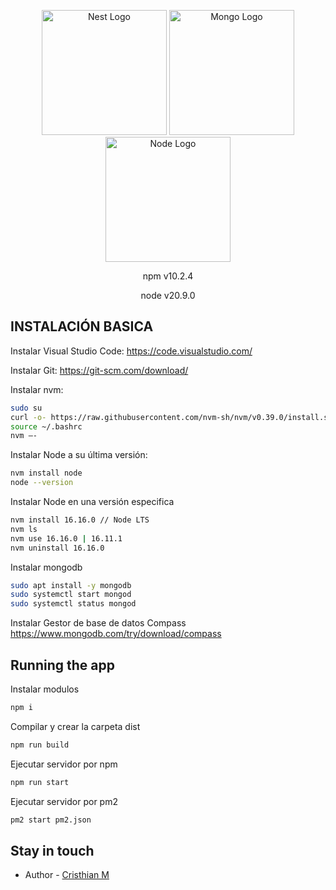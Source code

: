 <p align="center">
  <a href="http://nestjs.com/" target="_blank"><img src="https://nestjs.com/img/logo-small.svg" width="200" alt="Nest Logo" /></a>
  <a href="https://www.mongodb.com/try/download/community-kubernetes-operator" target="_blank"><img src="https://www.pngall.com/wp-content/uploads/13/Mongodb-PNG-Image-HD.png" width="200" alt="Mongo Logo" /></a>
  <a href="https://nodejs.org/en" target="_blank"><img src="https://upload.wikimedia.org/wikipedia/commons/thumb/d/d9/Node.js_logo.svg/590px-Node.js_logo.svg.png" width="200" alt="Node Logo" /></a>
</p>

<p align="center">npm v10.2.4</p>
<p align="center">node v20.9.0</p>


## INSTALACIÓN BASICA

Instalar Visual Studio Code:
<a href="https://code.visualstudio.com/" target="_blank">https://code.visualstudio.com/</a>

Instalar Git:
<a href="https://git-scm.com/download/" target="_blank">https://git-scm.com/download/</a>

Instalar nvm:
```bash
sudo su
curl -o- https://raw.githubusercontent.com/nvm-sh/nvm/v0.39.0/install.sh | bash
source ~/.bashrc
nvm –-
```

Instalar Node a su última versión:
```bash
nvm install node
node --version
```

Instalar Node en una versión especifica
```bash
nvm install 16.16.0 // Node LTS
nvm ls
nvm use 16.16.0 | 16.11.1
nvm uninstall 16.16.0
```

Instalar mongodb
```bash
sudo apt install -y mongodb
sudo systemctl start mongod
sudo systemctl status mongod
```

Instalar Gestor de base de datos Compass
<a href="https://www.mongodb.com/try/download/compass" target="_blank">https://www.mongodb.com/try/download/compass</a>


## Running the app

Instalar modulos
```bash
npm i
```

Compilar y crear la carpeta dist
```bash
npm run build
```

Ejecutar servidor por npm
```bash
npm run start
```

Ejecutar servidor por pm2
```bash
pm2 start pm2.json
```


## Stay in touch

- Author - [Cristhian M](https://google.com)